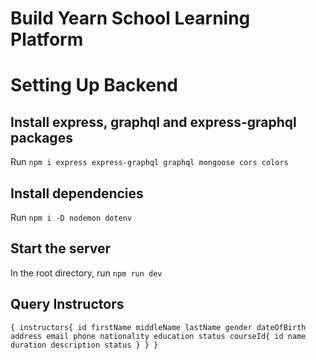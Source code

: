 # Build Yearn School Learning Platform

# Setting Up Backend

## Install express, graphql and express-graphql packages

Run `npm i express express-graphql graphql mongoose cors colors`

## Install dependencies

Run `npm i -D nodemon dotenv`

## Start the server

In the root directory, run `npm run dev`

## Query Instructors

`{ instructors{ id firstName middleName lastName gender dateOfBirth address email phone nationality education status courseId{ id name duration description status } } }`

